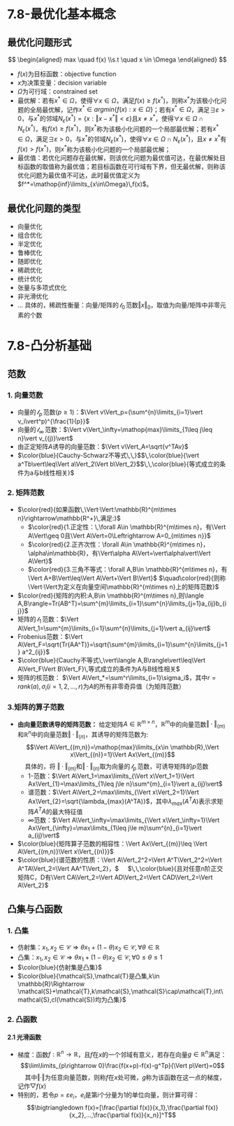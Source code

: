 # 7.8-最优化基本概念
## 最优化问题形式

$$
\begin{aligned}
max \quad f(x) 
\\s.t \quad x \in \Omega
\end{aligned}
$$
- $f(x)$为目标函数：objective function
- $x$为决策变量：decision variable
- $\Omega$为可行域：constrained set
- 最优解：若有$x^* \in\Omega$，使得$\forall x\in\Omega$，满足$f(x)\geq f(x^*)$，则称$x^*$为该极小化问题的全局最优解，记作$x^*\in argmin\{f(x):x\in\Omega\}$；若有$x^*\in\Omega$，满足$\exists\varepsilon>0$，与$x^*$的邻域$N_\varepsilon(x^*)=\{x:\Vert x-x^*\Vert <\varepsilon\}$且$x\neq x^*$，使得$\forall x\in\Omega \cap N_\varepsilon(x^*)$，有$f(x)\geq f(x^*)$，则$x^*$称为该极小化问题的一个局部最优解；若有$x^*\in\Omega$，满足$\exists\varepsilon>0$，与$x^*$的邻域$N_\varepsilon(x^*)$，使得$\forall x\in\Omega \cap N_\varepsilon(x^*)$，且$x\neq x^*$有$f(x)> f(x^*)$，则$x^*$称为该极小化问题的一个局部最优解；
- 最优值：若优化问题存在最优解，则该优化问题为最优值可达，在最优解处目标函数的取值称为最优值；若目标函数在可行域有下界，但无最优解，则称该优化问题为最优值不可达，此时最优值定义为$f^*=\mathop{inf}\limits_{x\in\Omega}\,f(x)$。
## 最优化问题的类型
- 向量优化
- 组合优化
- 半定优化
- 鲁棒优化
- 随即优化
- 稀疏优化
- 统计优化
- 张量与多项式优化
- 非光滑优化
- $...$
具体的，稀疏性衡量：向量/矩阵的$\,\mathscr{l}_0\,$范数$\Vert x\Vert_0$，取值为向量/矩阵中非零元素的个数

# 7.8-凸分析基础

## 范数
### 1. 向量范数
- 向量的$\,\mathscr{l}_p\,$范数$(p\geq 1$)：$\Vert v\Vert_p=(\sum^{n}\limits_{i=1}\vert v_i\vert^p)^{\frac{1}{p}}$
- 向量的$\,\mathscr{l}_\infty\,$范数：$\Vert v\Vert_\infty=\mathop{max}\limits_{1\leq j\leq n}\vert v_{(j)}\vert$
- 由正定矩阵$A$诱导的向量范数：$\Vert v\Vert_A=\sqrt{v^TAv}$
- $\color{blue}{Cauchy-Schwarz不等式\,\,}$$\,\color{blue}{\vert a^Tb\vert\leq\Vert a\Vert_2\Vert b\Vert_2}$$\,\,\color{blue}{等式成立的条件为a与b线性相关}$
### 2. 矩阵范数
- $\color{red}{如果函数\,\Vert·\Vert:\mathbb{R}^{m\times n}\rightarrow\mathbb{R^+}\,满足:}$
	- $\color{red}{1.正定性：\,\forall A\in \mathbb{R}^{m\times n}，有\Vert A\Vert\geq 0且\Vert A\Vert=0\Leftrightarrow A=0_{m\times n}}$
	- $\color{red}{2.正齐次性：\forall A\in \mathbb{R}^{m\times n}，\alpha\in\mathbb{R}，有\Vert\alpha A\Vert=\vert\alpha\vert\Vert A\Vert}$
	- $\color{red}{3.三角不等式：\forall A,B\in \mathbb{R}^{m\times n}，有\Vert A+B\Vert\leq\Vert A\Vert+\Vert B\Vert}$
$\quad\color{red}{则称\Vert·\Vert为定义在向量空间\mathbb{R}^{m\times n}上的矩阵范数}$
- $\color{red}{矩阵的内积:A,B\in \mathbb{R}^{m\times n},则\langle A,B\rangle=Tr(AB^T)=\sum^{m}\limits_{i=1}\sum^{n}\limits_{j=1}a_{ij}b_{ij}}$
- 矩阵的$\,\mathscr{l}_1\,$范数：$\Vert A\Vert_1=\sum^{m}\limits_{i=1}\sum^{n}\limits_{j=1}\vert a_{ij}\vert$
- Frobenius范数：$\Vert A\Vert_F=\sqrt{Tr(AA^T)}=\sqrt{\sum^{m}\limits_{i=1}\sum^{n}\limits_{j=1} a^2_{ij}}$
- $\color{blue}{Cauchy不等式\,\vert\langle A,B\rangle\vert\leq\Vert A\Vert_F\Vert B\Vert_F}\,等式成立的条件为A与B线性相关$
- 矩阵的核范数： $\Vert A\Vert_*=\sum^r\limits_{i=1}\sigma_i$，其中$r=rank(a),\sigma_i(i=1,2,...,r)$为$A$的所有非零奇异值（为矩阵范数）
### 3.矩阵的算子范数
- **由向量范数诱导的矩阵范数：** 给定矩阵$A \in\mathbb{R}^{m\times n}$，$\mathbb{R}^m$中的向量范数$\Vert·\Vert_{(m)}$和$\mathbb{R}^n$中的向量范数$\Vert·\Vert_{(n)}$，其诱导的矩阵范数为:$$\Vert A\Vert_{(m,n)}=\mathop{max}\limits_{x\in \mathbb{R},\Vert x\Vert_{(n)}=1}\Vert Ax\Vert_{(m)}$$
$\quad$具体的，将 $\Vert·\Vert_{(m)}$和$\Vert·\Vert_{(n)}$取为向量的$\,\mathscr{l}_p\,$范数，可诱导矩阵的$p$范数
	- 1-范数：$\Vert A\Vert_1=\max\limits_{\Vert x\Vert_1=1}\Vert Ax\Vert_{1}=\max\limits_{1\leq j\le n}\sum^{m}_{i=1}\vert a_{ij}\vert$
	- 谱范数：$\Vert A\Vert_2=\max\limits_{\Vert x\Vert_2=1}\Vert Ax\Vert_{2}=\sqrt{\lambda_{max}(A^TA)}$，其中$\lambda_{max}(A^TA)$表示求矩阵$A^TA$的最大特征值
	- ∞范数：$\Vert A\Vert_\infty=\max\limits_{\Vert x\Vert_\infty=1}\Vert Ax\Vert_{\infty}=\max\limits_{1\leq j\le m}\sum^{n}_{i=1}\vert a_{ij}\vert$
- $\color{blue}{矩阵算子范数的相容性：\Vert Ax\Vert_{(m)}\leq \Vert A\Vert_{(m,n)}\Vert x\Vert_{(n)}}$
- $\color{blue}{谱范数的性质：\Vert A\Vert_2^2=\Vert A^T\Vert_2^2=\Vert A^TA\Vert_2=\Vert AA^T\Vert_2}，$
$\quad$$\,\,\color{blue}{且对任意n阶正交矩阵C，D有\Vert CA\Vert_2=\Vert AD\Vert_2=\Vert CAD\Vert_2=\Vert A\Vert_2}$
## 凸集与凸函数
### 1. 凸集
- 仿射集：$x_1,x_2\in\mathcal{C}\Rightarrow \theta x_1+(1-\theta)x_2\in\mathcal{C}, \forall\theta\in\mathbb{R}$
- 凸集：$x_1,x_2\in\mathcal{C}\Rightarrow \theta x_1+(1-\theta)x_2\in\mathcal{C}, \forall 0\leq\theta\leq1$
- $\color{blue}{仿射集是凸集}$
- $\color{blue}{\mathcal{S},\mathcal{T}是凸集,k\in \mathbb{R}\Rightarrow \mathcal{S}+\mathcal{T},k\mathcal{S},\mathcal{S}\cap\mathcal{T},int\mathcal{S},cl(\mathcal{S})均为凸集}$
### 2. 凸函数
#### 2.1  光滑函数
- 梯度：函数$f:\mathbb{R}^n\rightarrow\mathbb{R}$，且$f$在$x$的一个邻域有意义，若存在向量$g\in \mathbb{R}^n$满足：$$\lim\limits_{p\rightarrow 0}\frac{f(x+p)-f(x)-g^Tp}{\Vert p\Vert}=0$$
$\quad$其中$\Vert·\Vert$为任意向量范数，则称$f$在$x$处可微，$g$称为该函数在这一点的梯度，记作$\bigtriangledown f(x)$
- 特别的，若令$p=\varepsilon e_i$，$e_i$是第$i$个分量为1的单位向量，则计算可得：$$\bigtriangledown f(x)=[\frac{\partial f(x)}{x_1},\frac{\partial f(x)}{x_2},...,\frac{\partial f(x)}{x_n}]^T$$
